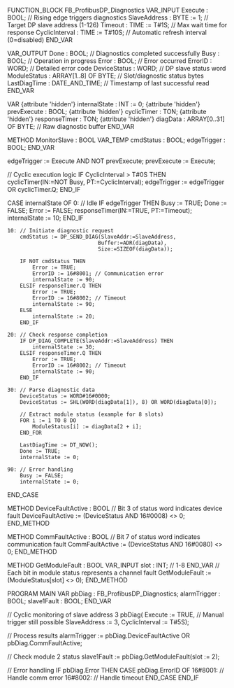 FUNCTION_BLOCK FB_ProfibusDP_Diagnostics
VAR_INPUT
    Execute : BOOL;                     // Rising edge triggers diagnostics
    SlaveAddress : BYTE := 1;           // Target DP slave address (1-126)
    Timeout : TIME := T#1S;             // Max wait time for response
    CyclicInterval : TIME := T#10S;     // Automatic refresh interval (0=disabled)
END_VAR

VAR_OUTPUT
    Done : BOOL;                        // Diagnostics completed successfully
    Busy : BOOL;                        // Operation in progress
    Error : BOOL;                       // Error occurred
    ErrorID : WORD;                     // Detailed error code
    DeviceStatus : WORD;                // DP slave status word
    ModuleStatus : ARRAY[1..8] OF BYTE; // Slot/diagnostic status bytes
    LastDiagTime : DATE_AND_TIME;       // Timestamp of last successful read
END_VAR

VAR
    {attribute 'hidden'}
    internalState : INT := 0;
    {attribute 'hidden'}
    prevExecute : BOOL;
    {attribute 'hidden'}
    cyclicTimer : TON;
    {attribute 'hidden'}
    responseTimer : TON;
    {attribute 'hidden'}
    diagData : ARRAY[0..31] OF BYTE;    // Raw diagnostic buffer
END_VAR

METHOD MonitorSlave : BOOL
VAR_TEMP
    cmdStatus : BOOL;
    edgeTrigger : BOOL;
END_VAR

edgeTrigger := Execute AND NOT prevExecute;
prevExecute := Execute;

// Cyclic execution logic
IF CyclicInterval > T#0S THEN
    cyclicTimer(IN:=NOT Busy, PT:=CyclicInterval);
    edgeTrigger := edgeTrigger OR cyclicTimer.Q;
END_IF

CASE internalState OF
    0: // Idle
        IF edgeTrigger THEN
            Busy := TRUE;
            Done := FALSE;
            Error := FALSE;
            responseTimer(IN:=TRUE, PT:=Timeout);
            internalState := 10;
        END_IF
        
    10: // Initiate diagnostic request
        cmdStatus := DP_SEND_DIAG(SlaveAddr:=SlaveAddress, 
                                 Buffer:=ADR(diagData), 
                                 Size:=SIZEOF(diagData));
        
        IF NOT cmdStatus THEN
            Error := TRUE;
            ErrorID := 16#8001; // Communication error
            internalState := 90;
        ELSIF responseTimer.Q THEN
            Error := TRUE;
            ErrorID := 16#8002; // Timeout
            internalState := 90;
        ELSE
            internalState := 20;
        END_IF
        
    20: // Check response completion
        IF DP_DIAG_COMPLETE(SlaveAddr:=SlaveAddress) THEN
            internalState := 30;
        ELSIF responseTimer.Q THEN
            Error := TRUE;
            ErrorID := 16#8002; // Timeout
            internalState := 90;
        END_IF
        
    30: // Parse diagnostic data
        DeviceStatus := WORD#16#0000;
        DeviceStatus := SHL(WORD(diagData[1]), 8) OR WORD(diagData[0]);
        
        // Extract module status (example for 8 slots)
        FOR i := 1 TO 8 DO
            ModuleStatus[i] := diagData[2 + i];
        END_FOR
        
        LastDiagTime := DT_NOW();
        Done := TRUE;
        internalState := 0;
        
    90: // Error handling
        Busy := FALSE;
        internalState := 0;
END_CASE

METHOD DeviceFaultActive : BOOL
// Bit 3 of status word indicates device fault
DeviceFaultActive := (DeviceStatus AND 16#0008) <> 0;
END_METHOD

METHOD CommFaultActive : BOOL
// Bit 7 of status word indicates communication fault
CommFaultActive := (DeviceStatus AND 16#0080) <> 0;
END_METHOD

METHOD GetModuleFault : BOOL
VAR_INPUT
    slot : INT; // 1-8
END_VAR
// Each bit in module status represents a channel fault
GetModuleFault := (ModuleStatus[slot] <> 0);
END_METHOD

PROGRAM MAIN
VAR
    pbDiag : FB_ProfibusDP_Diagnostics;
    alarmTrigger : BOOL;
    slave1Fault : BOOL;
END_VAR

// Cyclic monitoring of slave address 3
pbDiag(
    Execute := TRUE,  // Manual trigger still possible
    SlaveAddress := 3,
    CyclicInterval := T#5S);

// Process results
alarmTrigger := pbDiag.DeviceFaultActive OR pbDiag.CommFaultActive;

// Check module 2 status
slave1Fault := pbDiag.GetModuleFault(slot := 2);

// Error handling
IF pbDiag.Error THEN
    CASE pbDiag.ErrorID OF
        16#8001: // Handle comm error
        16#8002: // Handle timeout
    END_CASE
END_IF

